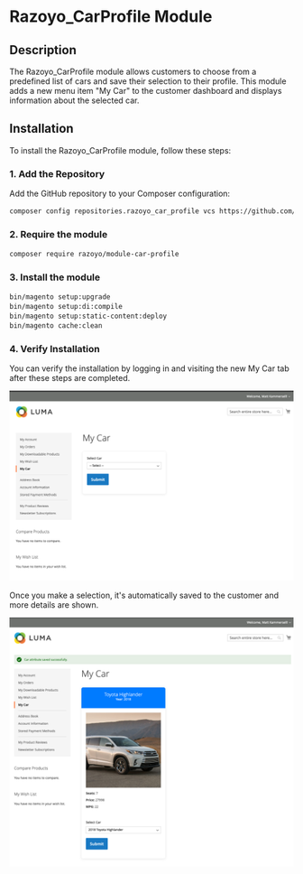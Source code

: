 # Razoyo_CarProfile Module

## Description

The Razoyo_CarProfile module allows customers to choose from a predefined list of cars and save their selection to their profile. This module adds a new menu item "My Car" to the customer dashboard and displays information about the selected car.

## Installation

To install the Razoyo_CarProfile module, follow these steps:

### 1. Add the Repository

Add the GitHub repository to your Composer configuration:

```bash
composer config repositories.razoyo_car_profile vcs https://github.com/mattkammersell/Razoyo_CarProfile
```

### 2. Require the module
```bash
composer require razoyo/module-car-profile
```

### 3. Install the module

```bash
bin/magento setup:upgrade
bin/magento setup:di:compile
bin/magento setup:static-content:deploy
bin/magento cache:clean
```

### 4. Verify Installation

You can verify the installation by logging in and visiting the new My Car tab after these steps are completed.

![Index](https://github.com/mattkammersell/Razoyo_CarProfile/blob/master/images/index.png?raw=true)

Once you make a selection, it's automatically saved to the customer and more details are shown.

![Edit](https://github.com/mattkammersell/Razoyo_CarProfile/blob/master/images/selected.png?raw=true)
